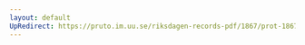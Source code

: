 ```yaml
---
layout: default
UpRedirect: https://pruto.im.uu.se/riksdagen-records-pdf/1867/prot-1867--ak--427/prot-1867--ak--427_053.pdf
---
```

